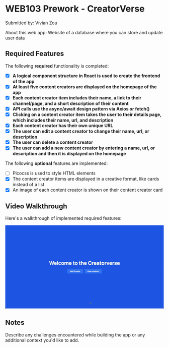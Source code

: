 # WEB103 Prework - CreatorVerse

Submitted by: Vivian Zou

About this web app: Website of a database where you can store and update user data

## Required Features

The following **required** functionality is completed:

<!-- 👉 Make sure to check off completed functionality below -->
- [X] **A logical component structure in React is used to create the frontend of the app**
- [X] **At least five content creators are displayed on the homepage of the app**
- [X] **Each content creator item includes their name, a link to their channel/page, and a short description of their content**
- [X] **API calls use the async/await design pattern via Axios or fetch()**
- [X] **Clicking on a content creator item takes the user to their details page, which includes their name, url, and description**
- [X] **Each content creator has their own unique URL**
- [X] **The user can edit a content creator to change their name, url, or description**
- [X] **The user can delete a content creator**
- [X] **The user can add a new content creator by entering a name, url, or description and then it is displayed on the homepage**

The following **optional** features are implemented:

- [ ] Picocss is used to style HTML elements
- [X] The content creator items are displayed in a creative format, like cards instead of a list
- [X] An image of each content creator is shown on their content creator card

## Video Walkthrough

Here's a walkthrough of implemented required features:

<img src='https://github.com/vivianzo/creatorverse/blob/main/demo.gif' title='Video Walkthrough' width='' alt='Video Walkthrough' />

## Notes

Describe any challenges encountered while building the app or any additional context you'd like to add.
